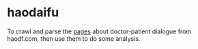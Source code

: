 # haodaifu
To crawl and parse the [pages](https://www.haodf.com/sitemap-zx/2018/) about doctor-patient dialogue from haodf.com, then use them to do some analysis.
